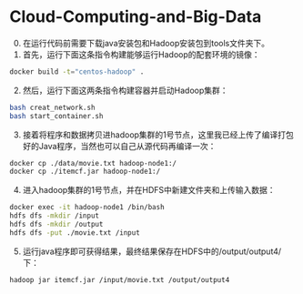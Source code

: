 # Cloud-Computing-and-Big-Data
0. 在运行代码前需要下载java安装包和Hadoop安装包到tools文件夹下。
1. 首先，运行下面这条指令构建能够运行Hadoop的配套环境的镜像：
```Bash
docker build -t="centos-hadoop" .
```
2. 然后，运行下面这两条指令构建容器并启动Hadoop集群：
```Bash
bash creat_network.sh
bash start_container.sh
```
3. 接着将程序和数据拷贝进hadoop集群的1号节点，这里我已经上传了编译打包好的Java程序，当然也可以自己从源代码再编译一次：
```Bash
docker cp ./data/movie.txt hadoop-node1:/
docker cp ./itemcf.jar hadoop-node1:/
```
4. 进入hadoop集群的1号节点，并在HDFS中新建文件夹和上传输入数据：
```Bash
docker exec -it hadoop-node1 /bin/bash
hdfs dfs -mkdir /input
hdfs dfs -mkdir /output
hdfs dfs -put ./movie.txt /input
```
5. 运行java程序即可获得结果，最终结果保存在HDFS中的/output/output4/下：
```Bash
hadoop jar itemcf.jar /input/movie.txt /output/output4
```
